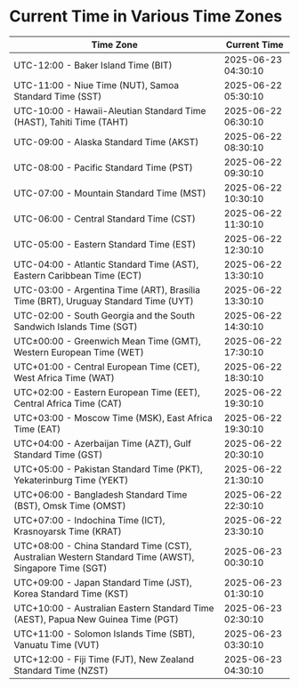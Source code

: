 # Current Time in Various Time Zones

| Time Zone | Current Time |
|-----------|--------------|
| UTC-12:00 - Baker Island Time (BIT) | 2025-06-23 04:30:10 |
| UTC-11:00 - Niue Time (NUT), Samoa Standard Time (SST) | 2025-06-22 05:30:10 |
| UTC-10:00 - Hawaii-Aleutian Standard Time (HAST), Tahiti Time (TAHT) | 2025-06-22 06:30:10 |
| UTC-09:00 - Alaska Standard Time (AKST) | 2025-06-22 08:30:10 |
| UTC-08:00 - Pacific Standard Time (PST) | 2025-06-22 09:30:10 |
| UTC-07:00 - Mountain Standard Time (MST) | 2025-06-22 10:30:10 |
| UTC-06:00 - Central Standard Time (CST) | 2025-06-22 11:30:10 |
| UTC-05:00 - Eastern Standard Time (EST) | 2025-06-22 12:30:10 |
| UTC-04:00 - Atlantic Standard Time (AST), Eastern Caribbean Time (ECT) | 2025-06-22 13:30:10 |
| UTC-03:00 - Argentina Time (ART), Brasília Time (BRT), Uruguay Standard Time (UYT) | 2025-06-22 13:30:10 |
| UTC-02:00 - South Georgia and the South Sandwich Islands Time (SGT) | 2025-06-22 14:30:10 |
| UTC±00:00 - Greenwich Mean Time (GMT), Western European Time (WET) | 2025-06-22 17:30:10 |
| UTC+01:00 - Central European Time (CET), West Africa Time (WAT) | 2025-06-22 18:30:10 |
| UTC+02:00 - Eastern European Time (EET), Central Africa Time (CAT) | 2025-06-22 19:30:10 |
| UTC+03:00 - Moscow Time (MSK), East Africa Time (EAT) | 2025-06-22 19:30:10 |
| UTC+04:00 - Azerbaijan Time (AZT), Gulf Standard Time (GST) | 2025-06-22 20:30:10 |
| UTC+05:00 - Pakistan Standard Time (PKT), Yekaterinburg Time (YEKT) | 2025-06-22 21:30:10 |
| UTC+06:00 - Bangladesh Standard Time (BST), Omsk Time (OMST) | 2025-06-22 22:30:10 |
| UTC+07:00 - Indochina Time (ICT), Krasnoyarsk Time (KRAT) | 2025-06-22 23:30:10 |
| UTC+08:00 - China Standard Time (CST), Australian Western Standard Time (AWST), Singapore Time (SGT) | 2025-06-23 00:30:10 |
| UTC+09:00 - Japan Standard Time (JST), Korea Standard Time (KST) | 2025-06-23 01:30:10 |
| UTC+10:00 - Australian Eastern Standard Time (AEST), Papua New Guinea Time (PGT) | 2025-06-23 02:30:10 |
| UTC+11:00 - Solomon Islands Time (SBT), Vanuatu Time (VUT) | 2025-06-23 03:30:10 |
| UTC+12:00 - Fiji Time (FJT), New Zealand Standard Time (NZST) | 2025-06-23 04:30:10 |
